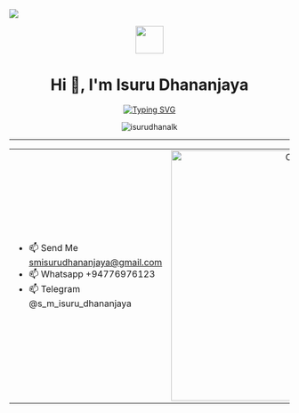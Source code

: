 <img src="https://user-images.githubusercontent.com/73097560/115834477-dbab4500-a447-11eb-908a-139a6edaec5c.gif">
<p align="center"><picture align="center"><img align="center" src = "https://github.com/7oSkaaa/7oSkaaa/blob/main/Images/about_me.gif?raw=true" width = 50px></picture></p>
<h1 align="center">Hi 👋, I'm Isuru Dhananjaya</h1>
<div align="center">
  <a href="https://git.io/typing-svg"><img src="https://readme-typing-svg.demolab.com?font=poppins&weight=900&size=38&duration=2500&pause=1000&color=1F9CF7&center=true&vCenter=true&random=false&width=625&height=60&lines=Isuru+Dhananjaya;The+Simple+User+Whatsapp+Bot;" alt="Typing SVG" /></a>
</div>
<p align="center"> <img src="https://komarev.com/ghpvc/?username=isurudhanalk&label=Profile%20views&color=0e75b6&style=flat" alt="isurudhanalk" /> </p>
<hr>
<table align="center">
<tr border="none">
<td width="50%" align="left">
  
- 📫 Send Me smisurudhananjaya@gmail.com
- 📫 Whatsapp +94776976123
- 📫 Telegram @s_m_isuru_dhananjaya

</td>
<td width="50%" align="center">

  <img align="center" alt="Coding" width="450" src="https://repository-images.githubusercontent.com/588181932/e36ec678-7984-4cdd-8e4c-a3932772ff8e">

  
  </td>
</tr>
